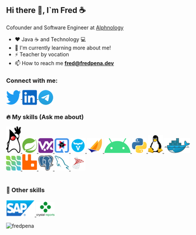<h2> Hi there 👋, I`m Fred ☕ </h2>

Cofounder and Software Engineer at [Alphnology](https://alphnology.com)


- ❤️ Java ☕ and Technology 💻
- 🌱 I'm currently learning more about me!
- ⚡ Teacher by vocation
- :mailbox: How to reach me **fred@fredpena.dev**


<h3>Connect with me:</h3>
<p align="left">

  <a href="https://twitter.com/fred_pena" >
    <img align="center" src="https://github.com/fredpena/fredpena/blob/main/icons/twitter.png" alt="fred_pena" height="40" width="40" />
  </a>
  <a href="https://www.linkedin.com/in/fantpena">
    <img align="center" src="https://github.com/fredpena/fredpena/blob/main/icons/linkedIn.png" alt="fantpena" height="40" width="40" />
  </a>
  <a href="https://t.me/fredpena">
    <img align="center" src="https://github.com/fredpena/fredpena/blob/main/icons/telegram.png" alt="fredpena" height="40" width="40" />
</a>
</p>

<p align="left">             
  <h3> 🔥 My skills (Ask me about)</h3> 
</p>
<p align="left"> 

<a href="https://www.oracle.com/java/">
  <img src="https://github.com/fredpena/fredpena/blob/main/icons/duke.png" alt="java" width="40" height="72"/>   
</a>       
  
 <a href="https://spring.io/">
  <img src="https://github.com/fredpena/fredpena/blob/main/icons/spring-boot.png" alt="java" width="40" height="40"/>   
</a>   

<a href="https://vertx.io/">
  <img src="https://github.com/fredpena/fredpena/blob/main/icons/vertx.png" alt="vert.x" width="40" height="40" />    
</a>

<a href="https://quarkus.io/">
  <img src="https://github.com/fredpena/fredpena/blob/main/icons/quarkus.png" alt="Quarkus" width="40" height="40" />   
</a>
  
  <a href="https://vaadin.com/">
  <img src="https://github.com/fredpena/fredpena/blob/main/icons/vaadin.png" alt="java" width="40" height="40"/>   
</a>   

<a href="https://jakarta.ee/">
  <img src="https://github.com/fredpena/fredpena/blob/main/icons/jakartaee.png" alt="Jakarta EE" width="44" height="40" /> 
</a>

<a href="https://www.android.com/">
  <img src="https://github.com/fredpena/fredpena/blob/main/icons/android.png" alt="Android" width="71" height="40" />
</a>

<a href="https://www.python.org/">
  <img src="https://github.com/fredpena/fredpena/blob/main/icons/python.png" alt="Python" width="40" height="40" />  
</a>

<a href="https://www.linux.org/">
  <img src="https://github.com/fredpena/fredpena/blob/main/icons/tux.png" alt="Linux" width="40" height="48" />  
</a>

<a href="https://www.docker.com/">
  <img src="https://github.com/fredpena/fredpena/blob/main/icons/docker.png" alt="Docker" width="72" height="40" />   
</a>                                                              

<a href="https://debezium.io/">
  <img src="https://github.com/fredpena/fredpena/blob/main/icons/debezium.png" alt="Debezium" width="40" height="40" />
</a>        

 <a href="https://www.rabbitmq.com/">
  <img src="https://github.com/fredpena/fredpena/blob/main/icons/rabbitmq.png" alt="Rabbit MQ" width="40" height="45" />
</a>                               

<a href="https://www.postgresql.org/">
  <img src="https://github.com/fredpena/fredpena/blob/main/icons/postgresql.png" alt="postgre SQL" width="40" height="41" />         
</a>   

<a href="https://www.mysql.com/"> 
  <img src="https://github.com/fredpena/fredpena/blob/main/icons/mysql.png" alt="MySQL" width="40" height="40" />   
</a>   

<a href="https://www.microsoft.com/en-us/sql-server">                                          
  <img src="https://github.com/fredpena/fredpena/blob/main/icons/sql-server.png" alt="SQL Server" width="40" height="40"/> 
</a> 
<br><br>                                                                                                       
</p>
<p align="left">             
  <h3>💪 Other skills </h3>
</p>
<p align="left">  
  
 <a href="https://www.sap.com/products/business-one.html">   
    <img src="https://github.com/fredpena/fredpena/blob/main/icons/sap.png" alt="SAP" width="78" height="45" />    
 </a>
  <a href="https://www.crystalreports.com/">   
    <img src="https://github.com/fredpena/fredpena/blob/main/icons/crystal-reports.png" alt="SAP" width="50" height="40" />    
 </a>
</p>
<p align="left">
  <img src="https://github-readme-stats.vercel.app/api/top-langs?username=fredpena&show_icons=true&locale=en&layout=compact" alt="fredpena" />
</p>
<!--
<p align="center" ">             
 💪 Other knowledge
</p>
<p align="center">  
  
 <a href="https://www.sap.com/index.html">   
    <img src="https://github.com/fredpena/fredpena/blob/main/icons/sap.png" alt="SAP" width="78" height="45" />    
 </a>
 
  <a href="https://www.sap.com/index.html">   
    <img src="https://github.com/fredpena/fredpena/blob/main/icons/sap.png" alt="SAP" width="78" height="45" />    
 </a>
 </p>

**fredpena/fredpena** is a ✨ _special_ ✨ repository because its `README.md` (this file) appears on your GitHub profile.

Here are some ideas to get you started:
- 🔭 I’m currently working on [Alphnology](https://alphnology.github.io/)
- 🔭 I’m currently working on ...
- 🌱 I’m currently learning ...
- 👯 I’m looking to collaborate on ...
- 🤔 I’m looking for help with ...
- 💬 Ask me about ...
- 📫 How to reach me: ...
- 😄 Pronouns: ...
- ⚡ Fun fact: ...
-->
